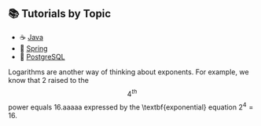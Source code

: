 
## 📚 Tutorials by Topic

- ☕ [Java](./java/tutorials.md) 
- 🌱 [Spring](./spring/tutorials.md)
- 🐘 [PostgreSQL](./postgresql/tutorials.md)
<!-- - 🏛️ [Hibernate](./hibernate/tutorials.md) -->

<!-- | ☕ [Java](./java/tutorials.md) | 🌱 [Spring](./spring/tutorials.md) | 🐘 [PostgreSQL](./postgresql/tutorials.md) | 🏛️ [Hibernate](./hibernate/tutorials.md) | ☁️ [AWS](./aws/tutorials.md) | 🧵 [Apache Kafka](./kafka/tutorials.md) |🎨 [Design Patterns](./design-patterns/tutorials.md)|
|:-------------------------------|:-------------------------------------|:--------------------------------------------|:------------------------------------------|:-------------------------------|:------------------------------------------|:------------------------------------------|
 🐍 [**Python**](./python/tutorials.md) | 🧠 [**Algorithms**](./algorithms/tutorials.md) | 🗂️ [**Data Structures**](./data-structures/tutorials.md) |   |   ||| -->


 Logarithms are another way of thinking about exponents.
    For example, we know that 2 raised to the $$4^{th}$$ power equals 16.aaaaa
    expressed by the \textbf{exponential} equation $2^4=16$.

<!-- {:target="_blank" rel="noopener"} -->
